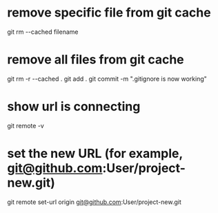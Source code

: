 # remove specific file from git cache
  git rm --cached filename

# remove all files from git cache
  git rm -r --cached .
  git add .
  git commit -m ".gitignore is now working"

# show url is connecting
  git remote -v

# set the new URL (for example, git@github.com:User/project-new.git)
  git remote set-url origin git@github.com:User/project-new.git
